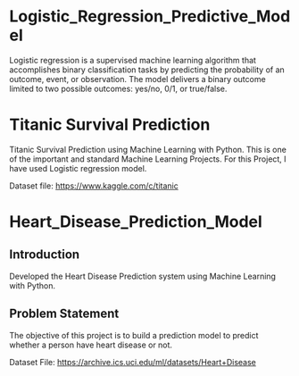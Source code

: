 # Logistic_Regression_Predictive_Model
Logistic regression is a supervised machine learning algorithm that accomplishes binary classification tasks by predicting the probability of an outcome, event, or observation. The model delivers a binary outcome limited to two possible outcomes: yes/no, 0/1, or true/false.

# Titanic Survival Prediction
Titanic Survival Prediction using Machine Learning with Python. This is one of the important and standard Machine Learning Projects. For this Project, I have used Logistic regression model.

Dataset file: https://www.kaggle.com/c/titanic


# Heart_Disease_Prediction_Model

## Introduction

Developed the Heart Disease Prediction system using Machine Learning with Python.

## Problem Statement

The objective of this project is to build a prediction model to predict whether a person have heart disease or not.

Dataset File: https://archive.ics.uci.edu/ml/datasets/Heart+Disease
